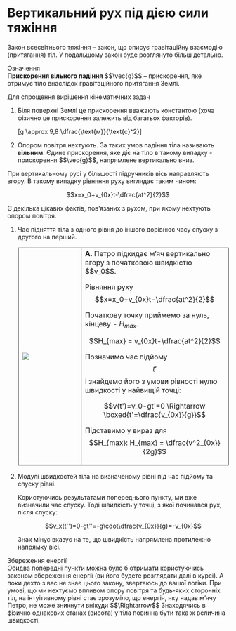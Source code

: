 # Вертикальний рух пiд дiєю сили тяжiння

<p1>Закон всесвiтнього тяжiння</p1> – закон, що описує гравiтацiйну взаємодiю (притягання) тiл. У подальшому закон буде розглянуто бiльш детально.

<div class="eoz-wrap">
<span class="eoz">Означення</span>
<div class="eoz-text">
<b>Прискорення вiльного падiння</b> $$\vec{g}$$ – прискорення, яке отримує тiло внаслiдок
гравiтацiйного притягання Землi.
<p></p>

Для спрощення вирiшення кiнематичних задач
<ol>
<li>Бiля поверхнi Землi це прискорення вважають константою (хоча фiзично це прискорення залежить вiд багатьох факторiв).</li>

\[g \approx 9,8 \dfrac{\text{м}}{\text{c}^2}\]

<li>Опором повiтря нехтують. За таких умов падiння тiла називають <b>вiльним</b>. Єдине прискорення, яке дiє на тiло в такому випадку - прискорення $$\vec{g}$$, напрямлене вертикально вниз.</li>
</ol>
</div>
</div>

При вертикальному русi у бiльшостi пiдручникiв вiсь направляють вгору. В такому випадку рiвняння руху виглядає таким чином:

$$x=x_0+v_{0x}t-\dfrac{at^2}{2}$$

Є декiлька цiкавих фактiв, пов’язаних з рухом, при якому нехтують опором повiтря.

<ol>

<li><p1>Час пiдняття тiла з одного рiвня до iншого дорiвнює часу спуску з другого на перший.</p1>

<table border="none" style="width:100%">
<tr><td width="30%"><img class="image"  src="https://rawgit.com/chudaol/ed-era-book-physics/master/images/chapter_2/8.svg" /></td>
<td width="70%"><b>А.</b> Петро пiдкидає м’яч вертикально вгору з початковою швидкiстю $$v_0$$.

Рiвняння руху 
$$x=x_0+v_{0x}t-\dfrac{at^2}{2}$$

Початкову точку приймемо за нуль, кiнцеву - $H_{max}$.

$$H_{max} = v_{0x}t-\dfrac{at^2}{2}$$

Позначимо час пiдйому $$t'$$ i знайдемо його з умови рiвностi нулю швидкостi у найвищiй точцi:

$$v(t')=v_0-gt'=0 \Rightarrow \boxed{t'=\dfrac{v_{0x}}{g}}$$

Пiдставимо у вираз для $$H_{max}: H_{max} = \dfrac{v^2_{0x}}{2g}$$</td>
</tr>
</table>
</li>


<li><p1>Модулi швидкостей тiла на визначеному рiвнi пiд час пiдйому та спуску рiвнi.</p1>

Користуючись результатами попереднього пункту, ми вже визначили час спуску. Тодi швидкiсть у точцi, з якої починався рух, пiсля спуску:

$$v_x(t'')=0-gt''=-g\cdot\dfrac{v_{0x}}{g}=-v_{0x}$$

Знак мiнус вказує на те, що швидкiсть напрямлена протилежно напрямку вiсi.
</li>
</ol>

<div class="add-wrap">
<span class="add">Збереження енергiї</span>
<div class="add-text">
Обидва попереднi пункти можна було б отримати користуючись законом збереження енергiї (ви його будете розглядати далi в курсi). А поки дехто з вас не знає цього закону, звертаюсь до вашої логiки. При умовi, що ми нехтуємо впливом опору повiтря та будь-яких стороннiх тiл, на iнтуiтивному рiвнi стає зрозумiло, що енергiя, яку надав м’ячу Петро, не може зникнути внiкуди $$\Rightarrow$$ Знаходячись в фiзично однакових станах (висота) у тiла повинна бути така ж величина швидкостi.
</div>
</div>

